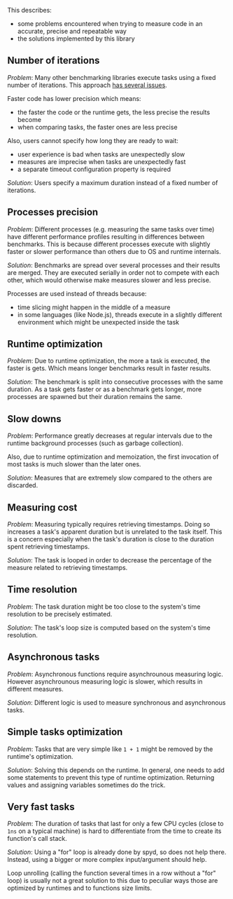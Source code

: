 This describes:

- some problems encountered when trying to measure code in an accurate, precise
  and repeatable way
- the solutions implemented by this library

## Number of iterations

_Problem_: Many other benchmarking libraries execute tasks using a fixed number
of iterations. This approach
[has several issues](https://mathiasbynens.be/notes/javascript-benchmarking).

Faster code has lower precision which means:

- the faster the code or the runtime gets, the less precise the results become
- when comparing tasks, the faster ones are less precise

Also, users cannot specify how long they are ready to wait:

- user experience is bad when tasks are unexpectedly slow
- measures are imprecise when tasks are unexpectedly fast
- a separate timeout configuration property is required

_Solution_: Users specify a maximum duration instead of a fixed number of
iterations.

## Processes precision

_Problem_: Different processes (e.g. measuring the same tasks over time) have
different performance profiles resulting in differences between benchmarks. This
is because different processes execute with slightly faster or slower
performance than others due to OS and runtime internals.

_Solution_: Benchmarks are spread over several processes and their results are
merged. They are executed serially in order not to compete with each other,
which would otherwise make measures slower and less precise.

Processes are used instead of threads because:

- time slicing might happen in the middle of a measure
- in some languages (like Node.js), threads execute in a slightly different
  environment which might be unexpected inside the task

## Runtime optimization

_Problem_: Due to runtime optimization, the more a task is executed, the faster
is gets. Which means longer benchmarks result in faster results.

_Solution_: The benchmark is split into consecutive processes with the same
duration. As a task gets faster or as a benchmark gets longer, more processes
are spawned but their duration remains the same.

## Slow downs

_Problem_: Performance greatly decreases at regular intervals due to the runtime
background processes (such as garbage collection).

Also, due to runtime optimization and memoization, the first invocation of most
tasks is much slower than the later ones.

_Solution_: Measures that are extremely slow compared to the others are
discarded.

## Measuring cost

_Problem_: Measuring typically requires retrieving timestamps. Doing so
increases a task's apparent duration but is unrelated to the task itself. This
is a concern especially when the task's duration is close to the duration spent
retrieving timestamps.

_Solution_: The task is looped in order to decrease the percentage of the
measure related to retrieving timestamps.

## Time resolution

_Problem_: The task duration might be too close to the system's time resolution
to be precisely estimated.

_Solution_: The task's loop size is computed based on the system's time
resolution.

## Asynchronous tasks

_Problem_: Asynchronous functions require asynchrounous measuring logic. However
asynchrounous measuring logic is slower, which results in different measures.

_Solution_: Different logic is used to measure synchronous and asynchronous
tasks.

## Simple tasks optimization

_Problem_: Tasks that are very simple like `1 + 1` might be removed by the
runtime's optimization.

_Solution_: Solving this depends on the runtime. In general, one needs to add
some statements to prevent this type of runtime optimization. Returning values
and assigning variables sometimes do the trick.

## Very fast tasks

_Problem_: The duration of tasks that last for only a few CPU cycles (close to
`1ns` on a typical machine) is hard to differentiate from the time to create its
function's call stack.

_Solution_: Using a "for" loop is already done by spyd, so does not help there.
Instead, using a bigger or more complex input/argument should help.

Loop unrolling (calling the function several times in a row without a "for"
loop) is usually not a great solution to this due to peculiar ways those are
optimized by runtimes and to functions size limits.
